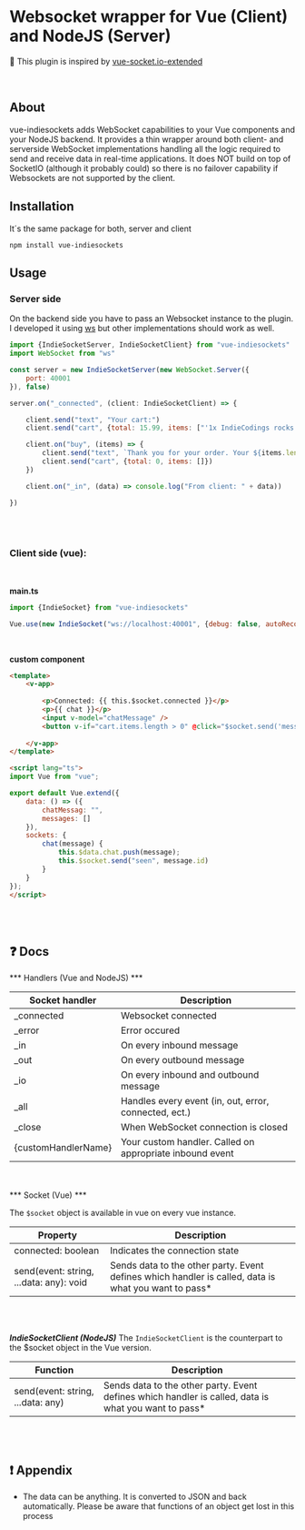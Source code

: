 # Websocket wrapper for Vue (Client) and NodeJS (Server)
🤟 This plugin is inspired by [vue-socket.io-extended](https://www.npmjs.com/package/vue-socket.io-extended)

<br>

## About

vue-indiesockets adds WebSocket capabilities to your Vue components and your NodeJS backend.
It provides a thin wrapper around both client- and serverside WebSocket implementations handling all the logic required to send and receive data in real-time applications. It does NOT build on top of SocketIO (although it probably could) so there is no failover capability if Websockets are not supported by the client.

## Installation

It´s the same package for both, server and client
```
npm install vue-indiesockets
```


## Usage

### Server side 

On the backend side you have to pass an Websocket instance to the plugin. I developed it using [ws](https://www.npmjs.com/package/ws) but other implementations should work as well. 

```js
import {IndieSocketServer, IndieSocketClient} from "vue-indiesockets"
import WebSocket from "ws"

const server = new IndieSocketServer(new WebSocket.Server({
	port: 40001
}), false)

server.on("_connected", (client: IndieSocketClient) => {

	client.send("text", "Your cart:")
	client.send("cart", {total: 15.99, items: ["'1x IndieCodings rocks' shirt", "'2x Just kidding' cup"]})

	client.on("buy", (items) => {
		client.send("text", `Thank you for your order. Your ${items.length} items will arrive soon!`)
		client.send("cart", {total: 0, items: []})
	})

	client.on("_in", (data) => console.log("From client: " + data))

})
```

<br>
<br>

### Client side (vue):

<br>

**main.ts**

```js
import {IndieSocket} from "vue-indiesockets"

Vue.use(new IndieSocket("ws://localhost:40001", {debug: false, autoReconnect: true}))
```

<br>

**custom component**

```html
<template>
	<v-app>
	
		<p>Connected: {{ this.$socket.connected }}</p>
		<p>{{ chat }}</p>
		<input v-model="chatMessage" />
		<button v-if="cart.items.length > 0" @click="$socket.send('message', chatMessag)"> Send </button>
	
	</v-app>
</template>

<script lang="ts">
import Vue from "vue";

export default Vue.extend({
	data: () => ({
		chatMessag: "",
		messages: []
	}),
	sockets: {
		chat(message) {
			this.$data.chat.push(message);
			this.$socket.send("seen", message.id)
		}
	}
});
</script>

```

<br>
<br>


## ❓ Docs

*** Handlers (Vue and NodeJS) ***

| Socket handler | Description | 
| ------------- |-------------| 
| _connected | Websocket connected | 
| _error | Error occured | 
| _in | On every inbound message |
| _out | On every outbound message |
| _io | On every inbound and outbound message |
| _all | Handles every event (in, out, error, connected, ect.)  |
| _close | When WebSocket connection is closed |
| {customHandlerName} | Your custom handler. Called on appropriate inbound event |

<br>
<br>
*** Socket (Vue) ***

The `$socket` object is available in vue on every vue instance. 

| Property | Description |
|---|---|
|connected: boolean|Indicates the connection state| 
|send(event: string, ...data: any): void|Sends data to the other party. Event defines which handler is called, data is what you want to pass*| 

<br>
<br>

***IndieSocketClient (NodeJS)***
The `IndieSocketClient` is the counterpart to the $socket object in the Vue version.

| Function | Description |
|---|---|
|send(event: string, ...data: any)|Sends data to the other party. Event defines which handler is called, data is what you want to pass*|

<br>
<br>

## ❗ Appendix
* The data can be anything. It is converted to JSON and back automatically. Please be aware that functions of an object get lost in this process 
